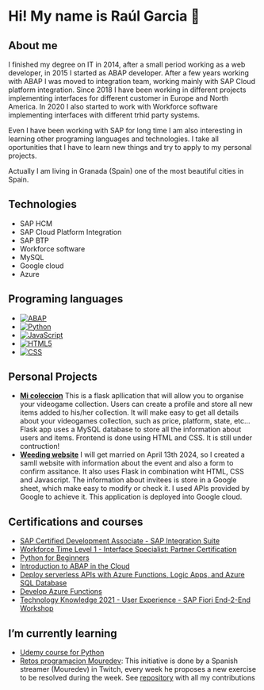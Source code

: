 # Hi! My name is Raúl Garcia 👋

## About me

I finished my degree on IT in 2014, after a small period working as a web developer, in 2015 I started as ABAP developer. After a few years working with ABAP I was moved to integration team, working mainly with SAP Cloud platform integration. Since 2018 I have been working in different projects implementing interfaces for different customer in Europe and North America. In 2020 I also started to work with Workforce software implementing interfaces with different trhid party systems. 

Even I have been working with SAP for long time I am also interesting in learning other programing languages and technologies. I take all oportunities that I have to learn new things and try to apply to my personal projects. 

Actually I am living in Granada (Spain) one of the most beautiful cities in Spain.

## Technologies

+ SAP HCM 
+ SAP Cloud Platform Integration
+ SAP BTP 
+ Workforce software 
+ MySQL
+ Google cloud
+ Azure

## Programing languages

+ [![ABAP](https://img.shields.io/badge/ABAP-0FAAFF?style=for-the-badge&logo=sap&logoColor=white&labelColor=101010)]()
+ [![Python](https://img.shields.io/badge/Python-yellow?style=for-the-badge&logo=python&logoColor=white&labelColor=101010)]()
+ [![JavaScript](https://img.shields.io/badge/JavaScript-F7DF1E?style=for-the-badge&logo=javascript&logoColor=white&labelColor=101010)]()
+ [![HTML5](https://img.shields.io/badge/HTML5-E34F26?style=for-the-badge&logo=html5&logoColor=white&labelColor=101010)]()
+ [![CSS](https://img.shields.io/badge/CSS-1572B6?style=for-the-badge&logo=css3&logoColor=white&labelColor=101010)]()

## Personal Projects

+ [**Mi coleccion**](https://raulg91.pythonanywhere.com/) This is a flask apllication that will allow you to organise your videogame collection. Users can create a profile and store all new items added to his/her collection. It will make easy to get all details about your videogames collection, such as price, platform, state, etc... Flask app uses a MySQL database to store all the information about users and items. Frontend is done using HTML and CSS. It is still under contruction!
+ [**Weeding website**](https://sunny-atrium-401808.lm.r.appspot.com/) I will get married on April 13th 2024, so I created a samll website with information about the event and also a form to confirm assitance. It also uses Flask in combination wiht HTML, CSS and Javascript. The information about invitees is store in a Google sheet, which make easy to modify or check it. I used APIs provided by Google to achieve it. This application is deployed into Google cloud. 

## Certifications and courses

+ [SAP Certified Development Associate - SAP Integration Suite](https://www.credly.com/badges/96abe3df-59d1-4d48-9c54-d48736cf77b5/linked_in_profile)
+ [Workforce Time Level 1  - Interface Specialist: Partner Certification]()
+ [Python for Beginners](https://open.sap.com/verify/xibif-fyfil-synar-nuzud-cafef)
+ [Introduction to ABAP in the Cloud](https://open.sap.com/verify/xubar-fysog-tokyd-lefol-pigis)
+ [Deploy serverless APIs with Azure Functions, Logic Apps, and Azure SQL Database](https://learn.microsoft.com/api/achievements/share/en-us/RaulGarciaPedrosa-8104/3MEKV2H9?sharingId=AF188BB008F27061)
+ [Develop Azure Functions](https://learn.microsoft.com/api/achievements/share/en-us/RaulGarciaPedrosa-8104/UWP7DMZ3?sharingId=AF188BB008F27061)
+ [Technology Knowledge 2021 - User Experience - SAP Fiori End-2-End Workshop](https://www.youracclaim.com/badges/cc687b04-2303-44e6-a89c-e7241ee06b2d?source=linked_in_profile)

## I’m currently learning

+ [Udemy course for Python](https://www.udemy.com/share/101qUa3@9sUR_AsD-yuSpEYSxf75zgOh1U7h-xCLJXmSoyqGyL6V02OEXxjXwnEx1SmYeu-mTg==/)
+ [Retos programacion Mouredev](https://retosdeprogramacion.com/): This initiative is done by a Spanish streamer (Mouredev) in Twitch, every week he proposes a new exercise to be resolved during the week. See [repository](https://github.com/mouredev/retos-programacion-2023) with all my contributions

<!--
**raulG91/raulG91** is a ✨ _special_ ✨ repository because its `README.md` (this file) appears on your GitHub profile.

Here are some ideas to get you started:

- 🔭 I’m currently working on ...
- 🌱 I’m currently learning ...
- 👯 I’m looking to collaborate on ...
- 🤔 I’m looking for help with ...
- 💬 Ask me about ...
- 📫 How to reach me: ...
- 😄 Pronouns: ...
- ⚡ Fun fact: ...
-->
